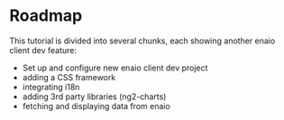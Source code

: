 # Roadmap

This tutorial is divided into several chunks, each showing another
enaio client dev feature:

- Set up and configure new enaio client dev project
- adding a CSS framework
- integrating i18n
- adding 3rd party libraries (ng2-charts)
- fetching and displaying data from enaio
